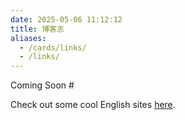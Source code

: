 ```yaml
---
date: 2025-05-06 11:12:12
title: 博客志
aliases:
  - /cards/links/
  - /links/
---
```


Coming Soon #

Check out some cool English sites [here](/en/blogroll).
